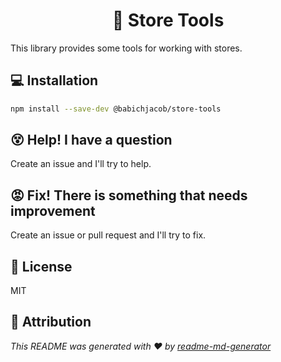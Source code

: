 <h1 align="center">💾 Store Tools</h1>

This library provides some tools for working with stores.

## 💻 Installation

```sh
npm install --save-dev @babichjacob/store-tools
```

## 😵 Help! I have a question

Create an issue and I'll try to help.

## 😡 Fix! There is something that needs improvement

Create an issue or pull request and I'll try to fix.

## 📄 License

MIT

## 🙏 Attribution

_This README was generated with ❤️ by [readme-md-generator](https://github.com/kefranabg/readme-md-generator)_
